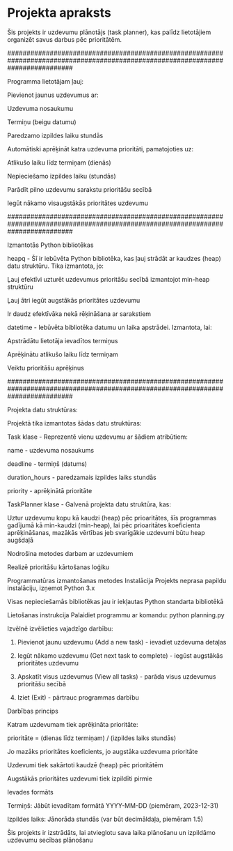 # Projekta apraksts
Šis projekts ir uzdevumu plānotājs (task planner), kas palīdz lietotājiem organizēt savus darbus pēc prioritātēm.

#################################################################################################################################

Programma lietotājam ļauj:

Pievienot jaunus uzdevumus ar:

Uzdevuma nosaukumu

Termiņu (beigu datumu)

Paredzamo izpildes laiku stundās

Automātiski aprēķināt katra uzdevuma prioritāti, pamatojoties uz:

Atlikušo laiku līdz termiņam (dienās)

Nepieciešamo izpildes laiku (stundās)

Parādīt pilno uzdevumu sarakstu prioritāšu secībā

Iegūt nākamo visaugstākās prioritātes uzdevumu

#################################################################################################################################

Izmantotās Python bibliotēkas

heapq - Šī ir iebūvēta Python bibliotēka, kas ļauj strādāt ar kaudzes (heap) datu struktūru. Tika izmantota, jo:

Ļauj efektīvi uzturēt uzdevumus prioritāšu secībā izmantojot min-heap struktūru

Ļauj ātri iegūt augstākās prioritātes uzdevumu

Ir daudz efektīvāka nekā rēķināšana ar sarakstiem

datetime - Iebūvēta bibliotēka datumu un laika apstrādei. Izmantota, lai:

Apstrādātu lietotāja ievadītos termiņus

Aprēķinātu atlikušo laiku līdz termiņam

Veiktu prioritāšu aprēķinus

#################################################################################################################################

Projekta datu struktūras:

Projektā tika izmantotas šādas datu struktūras:

Task klase - Reprezentē vienu uzdevumu ar šādiem atribūtiem:

name - uzdevuma nosaukums

deadline - termiņš (datums)

duration_hours - paredzamais izpildes laiks stundās

priority - aprēķinātā prioritāte

TaskPlanner klase - Galvenā projekta datu struktūra, kas:

Uztur uzdevumu kopu kā kaudzi (heap) pēc prioaritātes, šīs programmas gadījumā kā min-kaudzi (min-heap), lai pēc prioaritātes koeficienta aprēķināšanas, mazākās vērtības jeb svarīgākie uzdevumi būtu heap augšdaļā

Nodrošina metodes darbam ar uzdevumiem

Realizē prioritāšu kārtošanas loģiku

Programmatūras izmantošanas metodes
Instalācija
Projekts neprasa papildu instalāciju, izņemot Python 3.x

Visas nepieciešamās bibliotēkas jau ir iekļautas Python standarta bibliotēkā

Lietošanas instrukcija
Palaidiet programmu ar komandu: python planning.py

Izvēlnē izvēlieties vajadzīgo darbību:

1. Pievienot jaunu uzdevumu (Add a new task) - ievadiet uzdevuma detaļas

2. Iegūt nākamo uzdevumu (Get next task to complete) - iegūst augstākās prioritātes uzdevumu

3. Apskatīt visus uzdevumus (View all tasks) - parāda visus uzdevumus prioritāšu secībā

4. Iziet (Exit) - pārtrauc programmas darbību

Darbības princips

Katram uzdevumam tiek aprēķināta prioritāte:

prioritāte = (dienas līdz termiņam) / (izpildes laiks stundās)

Jo mazāks prioritātes koeficients, jo augstāka uzdevuma prioritāte

Uzdevumi tiek sakārtoti kaudzē (heap) pēc prioritātēm

Augstākās prioritātes uzdevumi tiek izpildīti pirmie

Ievades formāts

Termiņš: Jābūt ievadītam formātā YYYY-MM-DD (piemēram, 2023-12-31)

Izpildes laiks: Jānorāda stundās (var būt decimāldaļa, piemēram 1.5)

Šis projekts ir izstrādāts, lai atvieglotu sava laika plānošanu un izpildāmo uzdevumu secības plānošanu